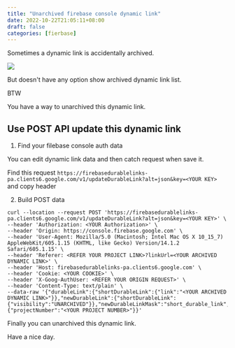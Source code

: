```yaml
---
title: "Unarchived firebase console dynamic link"
date: 2022-10-22T21:05:11+08:00
draft: false
categories: [fierbase]
---
```


Sometimes a dynamic link is accidentally archived.

![](https://firebasestorage.googleapis.com/v0/b/storage-bucket-83851.appspot.com/o/blog%2FScreen_Shot_2022-10-22_at_9_17_52_PM.png?alt=media&token=af826e6a-8d67-40bb-8f17-f8c5fd2ca7c8)

But doesn't have any option show archived dynamic link list.

BTW

You have a way to unarchived this dynamic link.

## Use POST API update this dynamic link

1. Find your filebase console auth data

You can edit dynamic link data and then catch request when save it.

Find this request `https://firebasedurablelinks-pa.clients6.google.com/v1/updateDurableLink?alt=json&key=<YOUR KEY>` and copy header

2. Build POST data

```shell
curl --location --request POST 'https://firebasedurablelinks-pa.clients6.google.com/v1/updateDurableLink?alt=json&key=<YOUR KEY>' \
--header 'Authorization: <YOUR Authorization>' \
--header 'Origin: https://console.firebase.google.com' \
--header 'User-Agent: Mozilla/5.0 (Macintosh; Intel Mac OS X 10_15_7) AppleWebKit/605.1.15 (KHTML, like Gecko) Version/14.1.2 Safari/605.1.15' \
--header 'Referer: <REFER YOUR PROJECT LINK>?linkUrl=<YOUR ARCHIVED DYNAMIC LINK>' \
--header 'Host: firebasedurablelinks-pa.clients6.google.com' \
--header 'Cookie: <YOUR COOKIE>' \
--header 'X-Goog-AuthUser: <REFER YOUR ORIGIN REQUEST>' \
--header 'Content-Type: text/plain' \
--data-raw '{"durableLink":{"shortDurableLink":{"link":"<YOUR ARCHIVED DYNAMIC LINK>"}},"newDurableLink":{"shortDurableLink":{"visibility":"UNARCHIVED"}},"newDurableLinkMask":"short_durable_link","projectInfo":{"projectNumber":"<YOUR PROJECT NUMBER>"}}'
```

Finally you can unarchived this dynamic link.

Have a nice day.